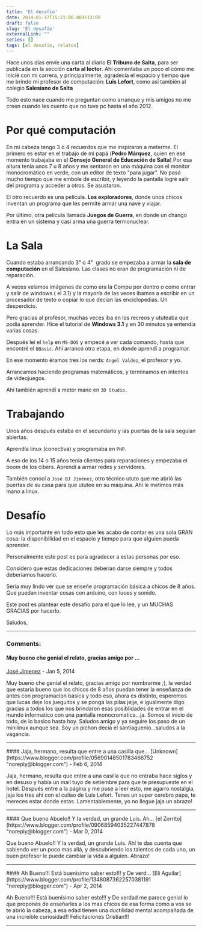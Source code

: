 ```yaml
---
title: 'El desafío'
date: 2014-01-17T15:21:00.003+13:00
draft: false
slug: 'El desafío'
externalLink: ""
series: []
tags: [el desafio, relatos]
---
```


Hace unos días envíe una carta al diario __El Tribuno de  Salta__, para ser publicada en la sección __carta  al  lector__. Ahí comentaba un poco el cómo me inicié con mi carrera, y principalmente, agradecía el espacio y tiempo que me brindo mi profesor de computación: __Luis Lefort__, como así también al colegio __Salesiano de Salta__  

Todo esto nace cuando me preguntan como arranque y mis amigos no me creen cuando les cuento que no tuve pc hasta el año 2012.

# Por qué computación 

En mi cabeza tengo 3 o 4 recuerdos que me inspiraron a meterme. El primero es estar en el trabajo de mi papá (__Pedro Márquez__, quien en ese momento trabajaba en el __Consejo General de Educación de Salta__) Por esa altura tenía unos 7 u 8 años y me sentaron en una máquina con el monitor monocromático en verde, con un editor de texto "para jugar". No pasó mucho tiempo que me embole de escribir, y leyendo la pantalla logré salir del programa y acceder a otros. Se asustaron.  

El otro recuerdo es una película. __Los exploradores__, donde unos chicos inventan un programa que les permite armar una nave y viajar.  

Por último, otra película llamada __Juegos de Guerra__, en donde un chango entra en un sistema y casi arma una guerra termonuclear.

# La Sala

Cuando estaba arrancando 3° o 4°  grado se empezaba a armar la __sala de computación__ en el Salesiano. Las clases no eran de programación ni de reparación. 

A veces veíamos imágenes de como era la Compu por dentro o como entrar y salir de windows ( el 3.1) y la mayoría de las veces íbamos a escribir en un procesador de texto o copiar lo que decían las enciclopedias. Un desperdicio.  

Pero gracias al profesor, muchas veces iba en los recreos y ututeaba que podía aprender. Hice el tutorial de __Windows 3.1__ y en 30 minutos ya entendía varias cosas. 

Después leí el `help` en `MS-DOS` y empecé a ver cada comando, hasta que encontré el `QBasic`. Ahí arrancó otra etapa, en donde aprendí a programar.  

En ese momento éramos tres los nerds: `Angel Valdez`, el profesor y yo.  

Arrancamos haciendo programas matemáticos, y terminamos en intentos de videojuegos. 

Ahí también aprendí a meter mano en `3D Studio.`

# Trabajando

Unos años después estaba en el secundario y las puertas de la sala seguían abiertas. 

Aprendía linux (conectiva) y programaba en `PHP`. 

A eso de los 14 o 15 años tenía clientes para reparaciones y empezaba el boom de los cibers. Aprendí a armar redes y servidores.  

También conocí a `José BJ Jiménez`, otro técnico ututo que me abrió las puertas de su casa para que ututee en su máquina. Ahí le metimos más mano a linux.

# Desafío

Lo más importante en todo esto que les acabo de contar es una sola GRAN cosa: la disponibilidad  en  el  espacio  y  tiempo  para  que  alguien  pueda  aprender. 

Personalmente este post es para agradecer a estas personas por eso.  

Considero que estas dedicaciones deberían darse siempre y todos deberíamos hacerlo. 

Sería muy lindo ver que se enseñe programación básica a chicos de 8 años. Que puedan inventar cosas con arduino, con luces y sonido. 

Este post es plantear este desafío para el que lo lee, y un MUCHAS GRACIAS por hacerlo.

Saludos,

---
### Comments:
#### Muy bueno che genial el relato, gracias amigo por ...
[José Jimenez](https://www.blogger.com/profile/12049225039737979985 "noreply@blogger.com") - <time datetime="2014-01-17T16:29:50.743+13:00">Jan 5, 2014</time>

Muy bueno che genial el relato, gracias amigo por nombrarme ;), la verdad que estaria bueno que los chicos de 8 años puedan tener la enseñanza de antes con programacion basica y todo eso, ahora es distinto, esperemos que lucas deje los jueguitos y se ponga las pilas jejje, e igualmente digo gracias a todos los que nos brindaron esas posiblidades de entrar en el mundo informatico con una pantalla monocromatica...ja. Somos el inicio de todo, de lo basico hasta hoy. Saludos amigo y ya seguire los paso de un minilinux aunque sea. Soy un pichon decia el santiaguenio...saludos a la vagancia.
<hr />
#### Jaja, hermano, resulta que entre a una casilla que...
[Unknown](https://www.blogger.com/profile/05690148501783466752 "noreply@blogger.com") - <time datetime="2014-02-09T13:19:33.339+13:00">Feb 6, 2014</time>

Jaja, hermano, resulta que entre a una casilla que no entraba hace siglos y en desuso y había un mail tuyo de setiembre para que te presupueste en el hotel. Después entre a la página y me puse a leer esto, me agarro nostalgia, jaja los tres ahí con el culiao de Luis Lefort. Tenes un super cerebro papa, te mereces estar donde estas. Lamentablemente, yo no llegue jaja un abrazo!
<hr />
#### Que bueno Abuelo!! Y la verdad, un grande Luis. Ah...
[el Zorrito](https://www.blogger.com/profile/09068594035227447878 "noreply@blogger.com") - <time datetime="2014-03-31T05:57:19.995+13:00">Mar 0, 2014</time>

Que bueno Abuelo!! Y la verdad, un grande Luis. Ahí te das cuenta que sabiendo ver un poco mas allá, y descubriendo los talentos de cada uno, un buen profesor le puede cambiar la vida a alguien. Abrazo!
<hr />
#### Ah Bueno!!! Está buenísimo saber esto!!! y De verd...
[Eli Aguilar](https://www.blogger.com/profile/13480873622570381191 "noreply@blogger.com") - <time datetime="2014-04-02T14:28:46.715+13:00">Apr 2, 2014</time>

Ah Bueno!!! Está buenísimo saber esto!!! y De verdad me parece genial lo que proponés de enseñarles a los mas chicos de esa forma como a vos se te abrió la cabeza, a esa edad tienen una ductilidad mental acompañada de una increíble curiosidad!! Felicitaciones Cristian!!!
<hr />
